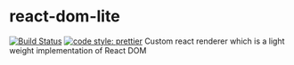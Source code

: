 # react-dom-lite

[![Build Status](https://travis-ci.org/prometheansacrifice/react-dom-lite.svg?branch=master)](https://travis-ci.org/prometheansacrifice/react-dom-lite)
[![code style: prettier](https://img.shields.io/badge/code_style-prettier-ff69b4.svg?style=flat-square)](https://github.com/prettier/prettier)
Custom react renderer which is a light weight implementation of React DOM
